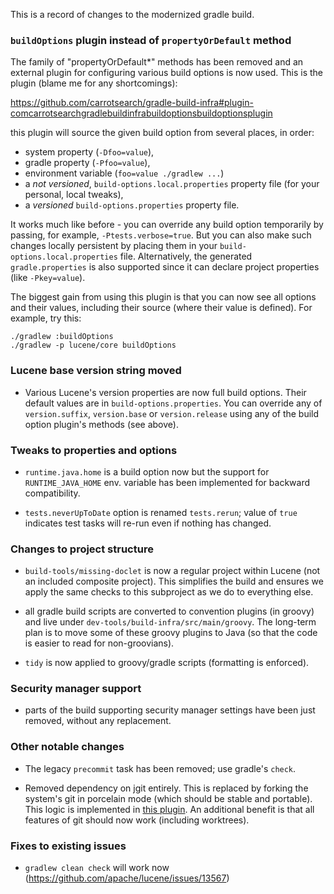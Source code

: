 <!--
    Licensed to the Apache Software Foundation (ASF) under one or more
    contributor license agreements.  See the NOTICE file distributed with
    this work for additional information regarding copyright ownership.
    The ASF licenses this file to You under the Apache License, Version 2.0
    the "License"); you may not use this file except in compliance with
    the License.  You may obtain a copy of the License at

        http://www.apache.org/licenses/LICENSE-2.0

    Unless required by applicable law or agreed to in writing, software
    distributed under the License is distributed on an "AS IS" BASIS,
    WITHOUT WARRANTIES OR CONDITIONS OF ANY KIND, either express or implied.
    See the License for the specific language governing permissions and
    limitations under the License.
 -->

This is a record of changes to the modernized gradle build.

### ```buildOptions``` plugin instead of ```propertyOrDefault``` method

The family of "propertyOrDefault*" methods has been removed and an external
plugin for configuring various build options is now used. This is
the plugin (blame me for any shortcomings):

https://github.com/carrotsearch/gradle-build-infra#plugin-comcarrotsearchgradlebuildinfrabuildoptionsbuildoptionsplugin

this plugin will source the given build option from several places, in
order:
- system property (```-Dfoo=value```),
- gradle property (```-Pfoo=value```),
- environment variable (```foo=value ./gradlew ...```)
- a *not versioned*, ```build-options.local.properties``` property file
  (for your personal, local tweaks),
- a *versioned* ```build-options.properties``` property file.

It works much like before - you can override any build option
temporarily by passing, for example, ```-Ptests.verbose=true```. But you
can also make such changes locally persistent by placing them
in your ```build-options.local.properties``` file. Alternatively,
the generated ```gradle.properties``` is also supported since it can declare
project properties (like ```-Pkey=value```).


The biggest gain from using this plugin is that you can now see
all options and their values, including their source (where their
value is defined). For example, try this:
```
./gradlew :buildOptions
./gradlew -p lucene/core buildOptions
```

### Lucene base version string moved

* Various Lucene's version properties are now full build options.
Their default values are in ```build-options.properties```. You can override
any of ```version.suffix```, ```version.base``` or ```version.release```
using any of the build option plugin's methods (see above).

### Tweaks to properties and options

* ```runtime.java.home``` is a build option now but the support for
```RUNTIME_JAVA_HOME``` env. variable has been implemented for backward
compatibility.

* ```tests.neverUpToDate``` option is renamed ```tests.rerun```; value of
  ```true``` indicates test tasks will re-run even if nothing has changed.

### Changes to project structure

* ```build-tools/missing-doclet``` is now a regular project within Lucene (not
an included composite project). This simplifies the build and ensures we apply
the same checks to this subproject as we do to everything else.

* all gradle build scripts are converted to convention plugins (in groovy) and
live under ```dev-tools/build-infra/src/main/groovy```. The long-term
plan is to move some of these groovy plugins to Java (so that the code is
easier to read for non-groovians).

* ```tidy``` is now applied to groovy/gradle scripts (formatting is
enforced). 

### Security manager support

* parts of the build supporting security manager settings have been just
removed, without any replacement.

### Other notable changes

* The legacy ```precommit``` task has been removed; use gradle's ```check```.

* Removed dependency on jgit entirely. This is replaced by forking the system's git
in porcelain mode (which should be stable and portable). This logic is implemented
in [this plugin](https://github.com/carrotsearch/gradle-build-infra/?tab=readme-ov-file#plugin-comcarrotsearchgradlebuildinfraenvironmentgitinfoplugin).
An additional benefit is that all features of git should now work (including worktrees).

### Fixes to existing issues

* ```gradlew clean check``` will work now (https://github.com/apache/lucene/issues/13567) 